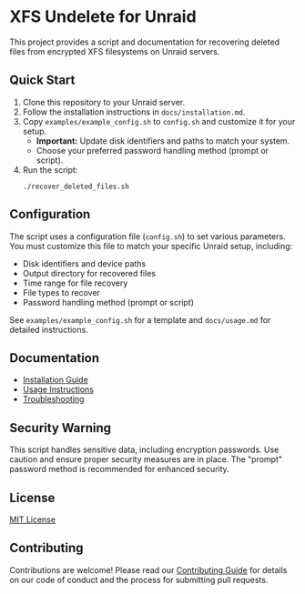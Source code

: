 # XFS Undelete for Unraid

This project provides a script and documentation for recovering deleted files from encrypted XFS filesystems on Unraid servers.

## Quick Start

1. Clone this repository to your Unraid server.
2. Follow the installation instructions in `docs/installation.md`.
3. Copy `examples/example_config.sh` to `config.sh` and customize it for your setup.
   - **Important:** Update disk identifiers and paths to match your system.
   - Choose your preferred password handling method (prompt or script).
4. Run the script:
   ```
   ./recover_deleted_files.sh
   ```

## Configuration

The script uses a configuration file (`config.sh`) to set various parameters. You must customize this file to match your specific Unraid setup, including:

- Disk identifiers and device paths
- Output directory for recovered files
- Time range for file recovery
- File types to recover
- Password handling method (prompt or script)

See `examples/example_config.sh` for a template and `docs/usage.md` for detailed instructions.

## Documentation

- [Installation Guide](docs/installation.md)
- [Usage Instructions](docs/usage.md)
- [Troubleshooting](docs/troubleshooting.md)

## Security Warning

This script handles sensitive data, including encryption passwords. Use caution and ensure proper security measures are in place. The "prompt" password method is recommended for enhanced security.

## License

[MIT License](LICENSE)

## Contributing

Contributions are welcome! Please read our [Contributing Guide](CONTRIBUTING.md) for details on our code of conduct and the process for submitting pull requests.